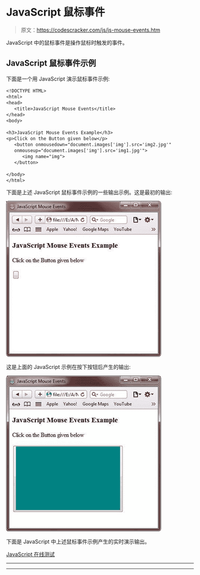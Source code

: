 # JavaScript 鼠标事件

> 原文：<https://codescracker.com/js/js-mouse-events.htm>

JavaScript 中的鼠标事件是操作鼠标时触发的事件。

## JavaScript 鼠标事件示例

下面是一个用 JavaScript 演示鼠标事件示例:

```
<!DOCTYPE HTML>
<html>
<head>
   <title>JavaScript Mouse Events</title>
</head>
<body>

<h3>JavaScript Mouse Events Example</h3>
<p>Click on the Button given below</p>
   <button onmousedown="document.images['img'].src='img2.jpg'"
   onmouseup="document.images['img'].src='img1.jpg'">
      <img name="img">
   </button>

</body>
</html>
```

下面是上述 JavaScript 鼠标事件示例的一些输出示例。这是最初的输出:

![javascript mouse events](img/e2e917d298a680352971302634b9bdda.png)

这是上面的 JavaScript 示例在按下按钮后产生的输出:

![javascript onmousedown onmouseup event](img/ae454234e5db89846d262578fb52d6eb.png)

下面是 JavaScript 中上述鼠标事件示例产生的实时演示输出。

[JavaScript 在线测试](/exam/showtest.php?subid=6)

* * *

* * *